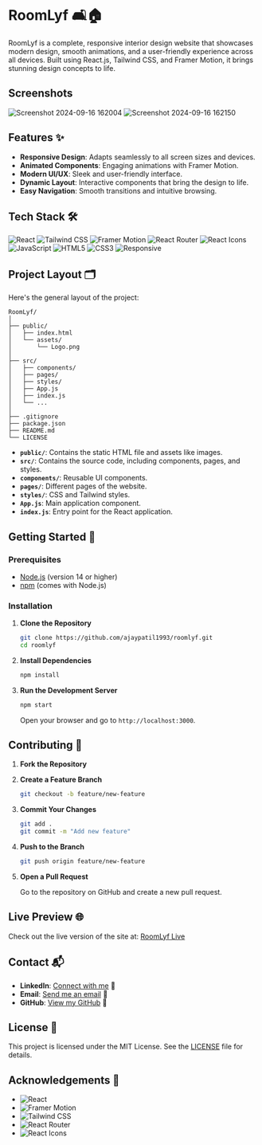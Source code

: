 # RoomLyf 🛋️🏠

RoomLyf is a complete, responsive interior design website that showcases modern design, smooth animations, and a user-friendly experience across all devices. Built using React.js, Tailwind CSS, and Framer Motion, it brings stunning design concepts to life.

## Screenshots
![Screenshot 2024-09-16 162004](https://github.com/user-attachments/assets/dd53eb33-82ea-424a-86d2-406bf18305fd)
![Screenshot 2024-09-16 162150](https://github.com/user-attachments/assets/a5c73d1a-2407-4c36-8b34-95d0b89fb73e)

## Features ✨

- **Responsive Design**: Adapts seamlessly to all screen sizes and devices.
- **Animated Components**: Engaging animations with Framer Motion.
- **Modern UI/UX**: Sleek and user-friendly interface.
- **Dynamic Layout**: Interactive components that bring the design to life.
- **Easy Navigation**: Smooth transitions and intuitive browsing.

## Tech Stack 🛠️

![React](https://img.shields.io/badge/-React-61DAFB?style=flat&logo=react&logoColor=white) 
![Tailwind CSS](https://img.shields.io/badge/-Tailwind%20CSS-38B2AC?style=flat&logo=tailwind-css&logoColor=white) 
![Framer Motion](https://img.shields.io/badge/-Framer%20Motion-00C4CC?style=flat&logo=framer&logoColor=white) 
![React Router](https://img.shields.io/badge/-React%20Router-CA4245?style=flat&logo=react-router&logoColor=white) 
![React Icons](https://img.shields.io/badge/-React%20Icons-000000?style=flat&logo=react&logoColor=white) 
![JavaScript](https://img.shields.io/badge/-JavaScript-F7DF1E?style=flat&logo=javascript&logoColor=black) 
![HTML5](https://img.shields.io/badge/-HTML5-E34F26?style=flat&logo=html5&logoColor=white) 
![CSS3](https://img.shields.io/badge/-CSS3-1572B6?style=flat&logo=css3&logoColor=white)
![Responsive](https://img.shields.io/badge/-Responsive-4CAF50?style=flat&logo=responsive&logoColor=white)

## Project Layout 🗂️

Here's the general layout of the project:

```
RoomLyf/
│
├── public/
│   ├── index.html
│   └── assets/
│       └── Logo.png
│
├── src/
│   ├── components/
│   ├── pages/
│   ├── styles/
│   ├── App.js
│   ├── index.js
│   └── ...
│
├── .gitignore
├── package.json
├── README.md
└── LICENSE
```

- **`public/`**: Contains the static HTML file and assets like images.
- **`src/`**: Contains the source code, including components, pages, and styles.
- **`components/`**: Reusable UI components.
- **`pages/`**: Different pages of the website.
- **`styles/`**: CSS and Tailwind styles.
- **`App.js`**: Main application component.
- **`index.js`**: Entry point for the React application.

## Getting Started 🚀

### Prerequisites

- [Node.js](https://nodejs.org/) (version 14 or higher)
- [npm](https://www.npmjs.com/) (comes with Node.js)

### Installation

1. **Clone the Repository**

   ```bash
   git clone https://github.com/ajaypatil1993/roomlyf.git
   cd roomlyf
   ```

2. **Install Dependencies**

   ```bash
   npm install
   ```

3. **Run the Development Server**

   ```bash
   npm start
   ```

   Open your browser and go to `http://localhost:3000`.

## Contributing 🤝

1. **Fork the Repository**

2. **Create a Feature Branch**

   ```bash
   git checkout -b feature/new-feature
   ```

3. **Commit Your Changes**

   ```bash
   git add .
   git commit -m "Add new feature"
   ```

4. **Push to the Branch**

   ```bash
   git push origin feature/new-feature
   ```

5. **Open a Pull Request**

   Go to the repository on GitHub and create a new pull request.

## Live Preview 🌐

Check out the live version of the site at: [RoomLyf Live](https://roomlyf.netlify.app/)

## Contact 📬

- **LinkedIn**: [Connect with me](https://www.linkedin.com/in/ajaypatil1993) 🔗
- **Email**: [Send me an email](mailto:aj41093@gmail.com) 📧
- **GitHub**: [View my GitHub](https://github.com/ajaypatil1993) 🔗

## License 📝

This project is licensed under the MIT License. See the [LICENSE](LICENSE) file for details.

## Acknowledgements 🙏

- ![React](https://img.shields.io/badge/-React-61DAFB?style=flat&logo=react&logoColor=white)
- ![Framer Motion](https://img.shields.io/badge/-Framer%20Motion-00C4CC?style=flat&logo=framer&logoColor=white)
- ![Tailwind CSS](https://img.shields.io/badge/-Tailwind%20CSS-38B2AC?style=flat&logo=tailwind-css&logoColor=white)
- ![React Router](https://img.shields.io/badge/-React%20Router-CA4245?style=flat&logo=react-router&logoColor=white)
- ![React Icons](https://img.shields.io/badge/-React%20Icons-000000?style=flat&logo=react&logoColor=white)

